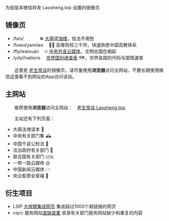 <!-- # wx 同名标题会被合并 -->

为低版本微信转发 Laosheng.top 设置的镜像页

镜像页
------

*	/falv/　 　	　☸️ [大萌望海楼](falv/fahai)，找法不用愁
*	/fuwu/yanxiao	　👨‍🎓 高等院校三千所，快速熟悉中国高教体系
*	/fly/waixuan	　🔥 [中央外宣云媒体](fly/waixuan)，文明古国在崛起
*	/ydyl/nations	　[世界国别速查表](ydyl/nations) 🗺，世界各国的代码与国情速查
<!-- *	/fuwu/jujia	　[新冠居家指引](fuwu/jujia)文件速查，中医药康复治疗方法😷 -->

　　这里是 [老生常谈](https://Laosheng.top)的镜像页，请尽量使用**浏览器**访问主网站，不要长期使用微信这类看不到网址的App访问该站。


主网站
------

　　推荐使用**浏览器**访问主网站：　[老生常谈	Laosheng.top](https://laosheng.top)

　　主站还有下列页面：

*	大萌法律读本 💎
*	中央有关部门集 🕰
*	中国千县公检法 📑
*	法治政府有关部门 🏢
*	联合国有关部门 🇺🇳
*	一带一路云媒体 🌞
*	中国新闻云媒体 ☁
*	央企股票全家福 🧧


衍生项目
--------

*	LSIP [大规模集成网页](https://diamonwoo.github.io/LSIP ) 集成超过1000个超链接的网页
*	cqcc 服务网站[查缺查重](https://diamonwoo.github.io/cqcc ) 收录有关部门服务网站缺少和重复的内容
